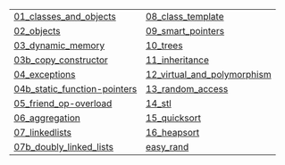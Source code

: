 |   |   |
|---|---|
| [01_classes_and_objects](?p=01_classes_and_objects) | [08_class_template](?p=08_class_template) |
| [02_objects](?p=02_objects) | [09_smart_pointers](?p=09_smart_pointers) |
| [03_dynamic_memory](?p=03_dynamic_memory) | [10_trees](?p=10_trees) |
| [03b_copy_constructor](?p=03b_copy_constructor) | [11_inheritance](?p=11_inheritance) |
| [04_exceptions](?p=04_exceptions) | [12_virtual_and_polymorphism](?p=12_virtual_and_polymorphism) |
| [04b_static_function-pointers](?p=04b_static_function-pointers) | [13_random_access](?p=13_random_access) |
| [05_friend_op-overload](?p=05_friend_op-overload) | [14_stl](?p=14_stl) |
| [06_aggregation](?p=06_aggregation) | [15_quicksort](?p=15_quicksort) |
| [07_linkedlists](?p=07_linkedlists) | [16_heapsort](?p=16_heapsort) |
| [07b_doubly_linked_lists](?p=07b_doubly_linked_lists) | [easy_rand](?p=easy_rand) |

